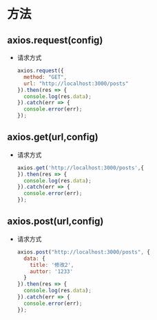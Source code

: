 # 方法

## axios.request(config)

  - 请求方式

    ```javascript
    axios.request({
      method: "GET",
      url: "http://localhost:3000/posts"
    }).then(res => {
      console.log(res.data);
    }).catch(err => {
      console.error(err);
    });
    ```

## axios.get(url,config)

  - 请求方式

    ```javascript
    axios.get('http://localhost:3000/posts',{
    }).then(res => {
      console.log(res.data);
    }).catch(err => {
      console.error(err);
    });
    ```

## axios.post(url,config)

  - 请求方式

    ```javascript
    axios.post("http://localhost:3000/posts", {
      data: {
        title: '修改2',
        auttor: '1233'
      }
    }).then(res => {
      console.log(res.data);
    }).catch(err => {
      console.error(err);
    });
    ```
